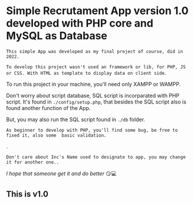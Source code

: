# Simple  Recrutament App version 1.0 developed with PHP core and MySQL as Database

    This simple App was developed as my final project of course, did in 2022.

`To develop this project wasn't used an framework or lib, for PHP, JS or CSS. With HTML as template to display data on client side`.

To run this project in your machine,  you'll need only  XAMPP or WAMPP.

Don't worry about script database, SQL script is incorparated with  PHP script. It's found in `./config/setup.php`, that besides the SQL script also is found another function of the App.


But, you may also run  the SQL script found in `./db` folder.

    As beginner to develop with PHP, you'll find some bug, be free to fixed it, also some  basic validation.
.

    Don't care about Inc's Name used to designate to app, you may change it for another one..

*I hope that someone get it and do better* 😏💻


## This is v1.0 


